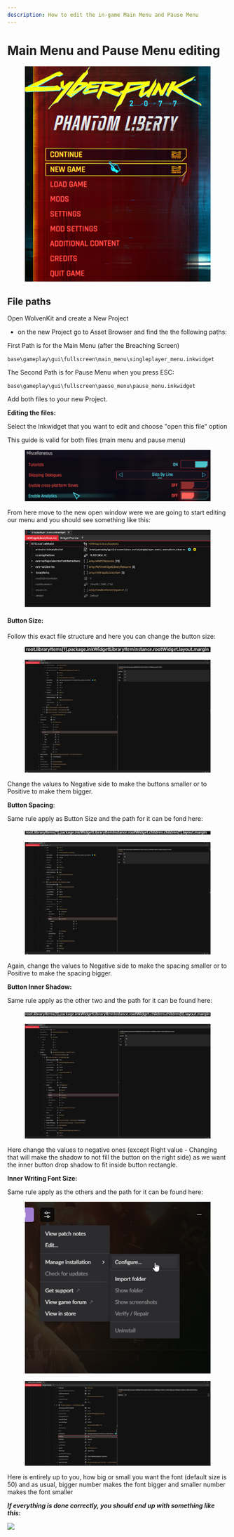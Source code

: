 ```yaml
---
description: How to edit the in-game Main Menu and Pause Menu
---
```


# Main Menu and Pause Menu editing

<figure><img src="../../../.gitbook/assets/image (156).png" alt=""><figcaption></figcaption></figure>

## File paths



Open WolvenKit and create a New Project&#x20;

* on the new Project go to Asset Browser and find the the following paths:

First Path is for the Main Menu (after the Breaching Screen)

```
base\gameplay\gui\fullscreen\main_menu\singleplayer_menu.inkwidget
```

The Second Path is for Pause Menu when you press ESC:

```
base\gameplay\gui\fullscreen\pause_menu\pause_menu.inkwidget
```

Add both files to your new Project.



**Editing the files:**

Select the Inkwidget that you want to edit and choose "open this file" option

This guide is valid for both files (main menu and pause menu)

<div align="left">

<figure><img src="../../../.gitbook/assets/image (149).png" alt=""><figcaption></figcaption></figure>

</div>

From here move to the new open window were we are going to start editing our menu and you should see something like this:

<figure><img src="../../../.gitbook/assets/image (150).png" alt=""><figcaption></figcaption></figure>

#### Button Size:

Follow this exact file structure and here you can change the button size:

<figure><img src="../../../.gitbook/assets/image (151).png" alt=""><figcaption></figcaption></figure>

<figure><img src="../../../.gitbook/assets/Screenshot 2023-11-24 232341.png" alt=""><figcaption></figcaption></figure>

Change the values to Negative side to make the buttons smaller or to Positive to make them bigger.



**Button Spacing**:

Same rule apply as Button Size and the path for it can be fond here:

<figure><img src="../../../.gitbook/assets/image (153).png" alt=""><figcaption></figcaption></figure>

<figure><img src="../../../.gitbook/assets/Screenshot 2023-11-24 232317.png" alt=""><figcaption></figcaption></figure>

Again, change the values to Negative side to make the spacing smaller or to Positive to make the spacing bigger.



**Button Inner Shadow:**

Same rule apply as the other two and the path for it can be found here:

<figure><img src="../../../.gitbook/assets/image (154).png" alt=""><figcaption></figcaption></figure>

<figure><img src="../../../.gitbook/assets/Screenshot 2023-11-24 232300.png" alt=""><figcaption></figcaption></figure>

Here change the values to negative ones (except Right value - Changing that will make the shadow to not fill the button on the right side) as we want the inner button drop shadow to fit inside button rectangle.



**Inner Writing Font Size:**

Same rule apply as the others and the path for it can be found here:

<figure><img src="../../../.gitbook/assets/image (155).png" alt=""><figcaption></figcaption></figure>

<figure><img src="../../../.gitbook/assets/Screenshot 2023-11-25 160303.png" alt=""><figcaption></figcaption></figure>

Here is entirely up to you, how big or small you want the font (default size is 50) and as usual, bigger number makes the font bigger and smaller number makes the font smaller



_**If everything is done correctly, you should end up with something like this:**_

![](<../../../.gitbook/assets/Screenshot 2023-11-25.png>)&#x20;

